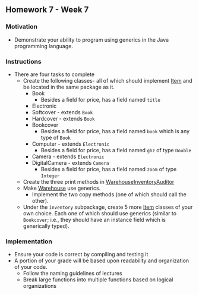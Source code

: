 ## Homework 7 - Week 7

### Motivation
* Demonstrate your ability to program using generics in the Java programming language.

### Instructions
* There are four tasks to complete
    - Create the following classes- all of which should implement [Item](src/main/java/edu/nyu/cs9053/homework7/inventory/Item.java) and be located in the same package as it.
        - Book
            - Besides a field for price, has a field named `title`
        - Electronic
        - Softcover - extends `Book`
        - Hardcover - extends `Book`
        - Bookcover
            - Besides a field for price, has a field named `book` which is any type of `Book`
        - Computer - extends `Electronic`
            - Besides a field for price, has a field named `ghz` of type `Double`
        - Camera - extends `Electronic`
        - DigitalCamera - extends `Camera`
            - Besides a field for price, has a field named `zoom` of type `Integer`
    - Create the three print methods in [WarehouseInventoryAuditor](src/main/java/edu/nyu/cs9053/homework7/WarehouseInventoryAuditor.java)
    - Make [Warehouse](src/main/java/edu/nyu/cs9053/homework7/Warehouse.java) use generics.
        - Implement the two copy methods (one of which should call the other).
    - Under the `inventory` subpackage, create 5 more [Item](src/main/java/edu/nyu/cs9053/homework7/inventory/Item.java) classes of your own choice.  Each one of which should use generics (similar to `Bookcover`; i.e., they should have an instance field which is generically typed).

### Implementation
* Ensure your code is correct by compiling and testing it
* A portion of your grade will be based upon readability and organization of your code.
    - Follow the naming guidelines of lectures
    - Break large functions into multiple functions based on logical organizations
    

    